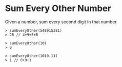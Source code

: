 # Sum Every Other Number
Given a number, sum every second digit in that number.

```
> sumEveryOther(548915381)
> 26 // 4+9+5+8

> sumEveryOther(10)
> 0 

> sumEveryOther(1010.11)
> 1 // 0+0+1
```

